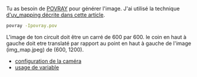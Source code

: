 Tu as besoin de [POVRAY]() pour générer l'image. J'ai utilisé la technique [d'uv_mapping décrite dans cette article](http://www.f-lohmueller.de/pov_tut/backgrnd/p_sky9.htm).

```bash
povray -Ipovray.pov
```

L'image de ton circuit doit être un carré de 600 par 600. le coin en haut à gauche doit etre translaté par rapport au point en haut à gauche de l'image (img_map.jpeg)
de (600, 1200).

* [configuration de la caméra](http://www.povray.org/documentation/3.7.0/t2_2.html#t2_2_1_3)
* [usage de variable](https://stackoverflow.com/questions/48132156/how-to-pass-infomation-to-pov-ray-from-a-shell-script)

